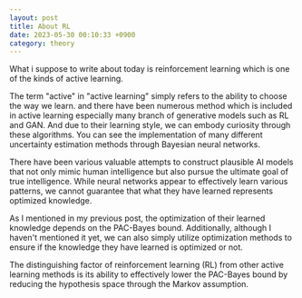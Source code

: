 ```yaml
---
layout: post
title: About RL
date: 2023-05-30 00:10:33 +0900
category: theory
---
```


What i suppose to write about today is reinforcement learning which is one of the kinds of active learning. 

The term "active" in "active learning" simply refers to the ability to choose the way we learn. and there have been numerous method which is included in active learning especially many branch of generative models such as RL and GAN. And due to their learning style, we can embody curiosity through these algorithms. You can see the implementation of many different uncertainty estimation methods through Bayesian neural networks.

There have been various valuable attempts to construct plausible AI models that not only mimic human intelligence but also pursue the ultimate goal of true intelligence. While neural networks appear to effectively learn various patterns, we cannot guarantee that what they have learned represents optimized knowledge.

As I mentioned in my previous post, the optimization of their learned knowledge depends on the PAC-Bayes bound. 
Additionally, although I haven't mentioned it yet, we can also simply utilize optimization methods to ensure if the knowledge they have learned is optimized or not.

The distinguishing factor of reinforcement learning (RL) from other active learning methods is its ability to effectively lower the PAC-Bayes bound by reducing the hypothesis space through the Markov assumption.

